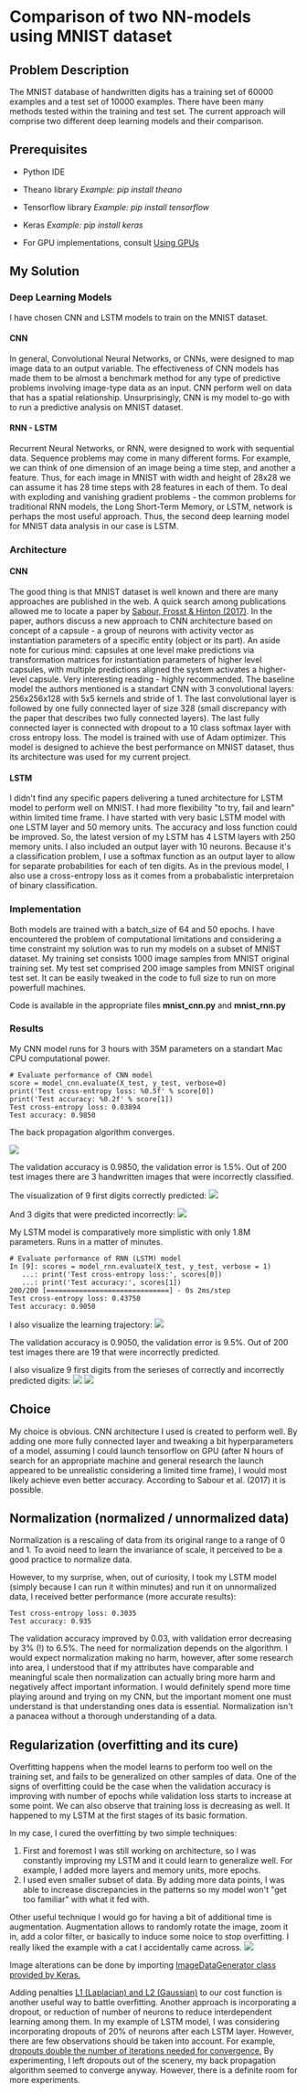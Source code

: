 # Comparison of two NN-models using MNIST dataset


## Problem Description
The MNIST database of handwritten digits has a training set of 60000 examples and a test set of 10000 examples. 
There have been many methods tested within the training and test set. 
The current approach will comprise two different deep learning models and their comparison.


## Prerequisites 
* Python IDE
* Theano library 
*Example:*
_pip install theano_

* Tensorflow library 
*Example:*
_pip install tensorflow_

* Keras 
*Example:*
_pip install keras_

* For GPU implementations, consult [Using GPUs](https://www.tensorflow.org/guide/using_gpu)

## My Solution

### Deep Learning Models
I have chosen CNN and LSTM models to train on the MNIST dataset. 

#### CNN
In general, Convolutional Neural Networks, or CNNs, were designed to map image data to an output variable.
The effectiveness of CNN models has made them to be almost a benchmark method for any type of predictive problems involving image-type data as an input.
CNN perform well on data that has a spatial relationship. Unsurprisingly, CNN is my model to-go with to run a predictive analysis on MNIST dataset. 

#### RNN - LSTM 
Recurrent Neural Networks, or RNN, were designed to work with sequential data.
Sequence problems may come in many different forms. For example, we can think of one dimension of an image being a time step, 
and another a feature. Thus, for each image in MNIST with width and height of 28x28 we can assume it has 28 time steps with 28 features in each of them.
To deal with exploding and vanishing gradient problems - the common problems for traditional RNN models, the Long Short-Term Memory, or LSTM, network is perhaps the most useful approach.
Thus, the second deep learning model for MNIST data analysis in our case is LSTM. 

### Architecture
#### CNN
The good thing is that MNIST dataset is well known and there are many approaches are published in the web.
A quick search among publications allowed me to locate a paper by [Sabour, Frosst & Hinton (2017)](https://arxiv.org/pdf/1710.09829.pdf). 
In the paper, authors discuss a new approach to CNN architecture based on concept of a capsule - a group of neurons with activity vector
as instantiation parameters of a specific entity (object or its part). An aside note for curious mind: capsules at one level make predictions via transformation matrices
for instantiation parameters of higher level capsules, with multiple predictions aligned the system activates a higher-level capsule.
Very interesting reading - highly recommended. The baseline model the authors mentioned is a standart CNN with 3 convolutional layers: 256x256x128
with 5x5 kernels and stride of 1. The last convolutional layer is followed by one fully connected layer of size 328 
(small discrepancy with the paper that describes two fully connected layers). The last fully connected layer is connected with dropout to a 10 class softmax layer
with cross entropy loss. The model is trained with use of Adam optimizer. This model is designed to achieve the best performance on MNIST dataset, thus  
its architecture was used for my current project. 

#### LSTM
I didn't find any specific papers delivering a tuned architecture for LSTM model to perform well on MNIST. 
I had more flexibility "to try, fail and learn" within limited time frame. I have started with very basic LSTM model with one LSTM layer and 50 memory units.
The accuracy and loss function could be improved. So, the latest version of my LSTM has 4 LSTM layers with 250 memory units. I also included an output layer with 10 neurons.
Because it's a classification problem, I use a softmax function as an output layer to allow for separate probabilities for each of ten digits. 
As in the previous model, I also use a cross-entropy loss as it comes from a probabalistic interpretaion of binary classification.

### Implementation
Both models are trained with a batch_size of 64 and 50 epochs. 
I have encountered the problem of computational limitations and considering a time constraint my solution was to run my models on a subset of MNIST dataset.
My training set consists 1000 image samples from MNIST original training set. My test set comprised 200 image samples from MNIST original test set. 
It can be easily tweaked in the code to full size to run on more powerfull machines. 

Code is available in the appropriate files **mnist_cnn.py** and **mnist_rnn.py**

### Results
My CNN model runs for 3 hours with 35M parameters on a standart Mac CPU computational power. 

```
# Evaluate performance of CNN model  
score = model_cnn.evaluate(X_test, y_test, verbose=0)
print('Test cross-entropy loss: %0.5f' % score[0])
print('Test accuracy: %0.2f' % score[1])
Test cross-entropy loss: 0.03894
Test accuracy: 0.9850
```

The back propagation algorithm converges.
<!DOCTYPE html>
<html lang ='en'>
<body>
   <img src="cnn learning trajectory.png"/>
</body>
</html>

The validation accuracy is 0.9850, the validation error is 1.5%. 
Out of 200 test images there are 3 handwritten images that were incorrectly classified. 

The visualization of 9 first digits correctly predicted:
<img src="CNN 9 first digits correct.png"/>

And 3 digits that were predicted incorrectly:
<img src="CNN 9 first digits incorrect.png"/>

My LSTM model is comparatively more simplistic with only 1.8M parameters. Runs in a matter of minutes.

```
# Evaluate performance of RNN (LSTM) model
In [9]: scores = model_rnn.evaluate(X_test, y_test, verbose = 1)
   ...: print('Test cross-entropy loss:', scores[0])
   ...: print('Test accuracy:', scores[1])
200/200 [==============================] - 0s 2ms/step
Test cross-entropy loss: 0.43750
Test accuracy: 0.9050
```

I also visualize the learning trajectory:
   <img src="lstm learning trajectory.jpeg"/>

The validation accuracy is 0.9050, the validation error is 9.5%.
Out of 200 test images there are 19 that were incorrectly predicted. 

I also visualize 9 first digits from the serieses of correctly and incorrectly predicted digits:
<img src="LSTM 9 first digits correct.jpeg"/>
<img src="LSTM 9 first digits incorrect.jpeg"/>

## Choice
My choice is obvious. CNN architecture I used is created to perform well. 
By adding one more fully connected layer and tweaking a bit hyperparameters of a model, 
assuming I could launch tensorflow on GPU 
(after N hours of search for an appropriate machine and general research the launch appeared to be unrealistic
considering a limited time frame), I would most likely achieve even better accuracy. 
According to Sabour et al. (2017) it is possible. 


## Normalization (normalized / unnormalized data)
Normalization is a rescaling of data from its original range to a range of 0 and 1. 
To avoid need to learn the invariance of scale, it perceived to be a good practice to normalize data.

However, to my surprise, when, out of curiosity, I took my LSTM model (simply because I can run it within minutes)
and run it on unnormalized data, I received better performance (more accurate results):

```
Test cross-entropy loss: 0.3035
Test accuracy: 0.935
```
The validation accuracy improved by 0.03, with validation error decreasing by 3% (!) to 6.5%.
The need for normalization depends on the algorithm. I would expect normalization making no harm, however, 
after some research into area, I understood that if my attributes have comparable and meaningful scale then
normalization can actually bring more harm and negatively affect important information.
I would definitely spend more time playing around and trying on my CNN, but the important moment one must understand
is that understanding ones data is essential. Normalization isn't a panacea without a thorough understanding of a data. 

## Regularization (overfitting and its cure)
Overfitting happens when the model learns to perform too well on the training set, 
and fails to be generalized on other samples of data. One of the signs of overfitting could be the case
when the validation accuracy is improving with number of epochs while validation loss starts to increase at some point.
We can also observe that training loss is decreasing as well. It happened to my LSTM at the first stages of its basic formation.

In my case, I cured the overfitting by two simple techniques: 
1. First and foremost I was still working on architecture, so I was constantly improving my LSTM and it could learn
to generalize well. For example, I added more layers and memory units, more epochs.
2. I used even smaller subset of data. By adding more data points, I was able to increase discrepancies in the patterns 
so my model won't "get too familiar" with what it fed with. 

Other useful technique I would go for having a bit of additional time is augmentation. 
Augmentation allows to randomly rotate the image, zoom it in, add a color filter, or basically 
to induce some noice to stop overfitting. I really liked the example with a cat I accidentally came across.
<img src="cat.png"/>

Image alterations can be done by importing [ImageDataGenerator class provided by Keras.](https://keras.io/preprocessing/image/)

Adding penalties [L1 (Laplacian) and L2 (Gaussian)](https://medium.com/greyatom/what-is-underfitting-and-overfitting-in-machine-learning-and-how-to-deal-with-it-6803a989c76) 
to our cost function is another useful way to battle overfitting.
Another approach is incorporating a dropout, or reduction of number of neurons to reduce interdependent learning among them.
In my example of LSTM model, I was considering incorporating dropouts of 20% of neurons after each LSTM layer. 
However, there are few observations should be taken into account. For example, [dropouts double the number of iterations needed for convergence.](https://medium.com/@amarbudhiraja/https-medium-com-amarbudhiraja-learning-less-to-learn-better-dropout-in-deep-machine-learning-74334da4bfc5)
By experimenting, I left dropouts out of the scenery, my back propagation algorithm seemed to converge anyway.
However, there is a definite room for more experiments.



